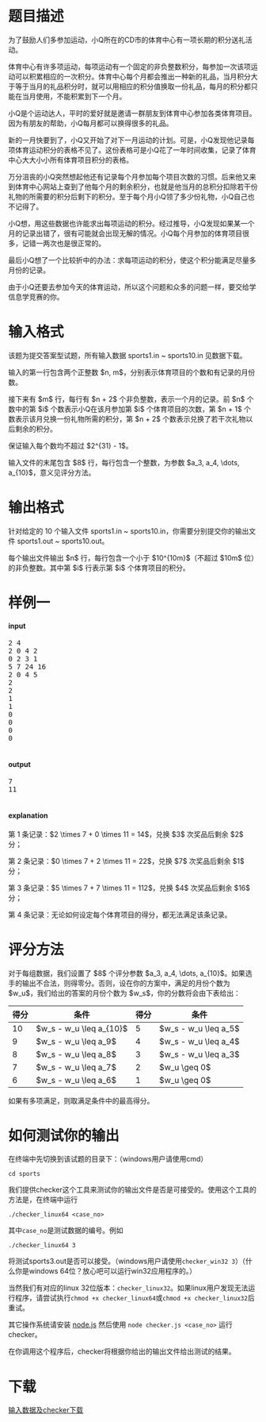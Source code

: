 # 题目描述

<p>为了鼓励人们多参加运动，小Q所在的CD市的体育中心有一项长期的积分送礼活动。</p>
<p>体育中心有许多项运动，每项运动有一个固定的非负整数积分，每参加一次该项运动可以积累相应的一次积分。体育中心每个月都会推出一种新的礼品，当月积分大于等于当月的礼品积分时，就可以用相应的积分值换取一份礼品，每月的积分都只能在当月使用，不能积累到下一个月。</p>
<p>小Q是个运动达人，平时的爱好就是邀请一群朋友到体育中心参加各类体育项目。因为有朋友的帮助，小Q每月都可以换得很多的礼品。</p>
<p>新的一月快要到了，小Q又开始了对下一月运动的计划。可是，小Q发现他记录每项体育运动积分的表格不见了。这份表格可是小Q花了一年时间收集，记录了体育中心大大小小所有体育项目积分的表格。</p>
<p>万分沮丧的小Q突然想起他还有记录每个月参加每个项目次数的习惯。后来他又来到体育中心网站上查到了他每个月的剩余积分，也就是他当月的总积分扣除若干份礼物的所需要的积分后剩下的积分。至于每个月小Q领了多少份礼物，小Q自己也不记得了。</p>
<p>小Q想，用这些数据也许能求出每项运动的积分。经过推导，小Q发现如果某一个月的记录出错了，很有可能就会出现无解的情况。小Q每个月参加的体育项目很多，记错一两次也是很正常的。</p>
<p>最后小Q想了一个比较折中的办法：求每项运动的积分，使这个积分能满足尽量多月份的记录。</p>
<p>由于小Q还要去参加今天的体育运动，所以这个问题和众多的问题一样，要交给学信息学竞赛的你。</p>

# 输入格式


<p>该题为提交答案型试题，所有输入数据 sports1.in ~ sports10.in 见数据下载。</p>
<p>输入的第一行包含两个正整数 $n, m$，分别表示体育项目的个数和有记录的月份数。</p>
<p>接下来有 $m$ 行，每行有 $n + 2$ 个非负整数，表示一个月的记录。前 $n$ 个数中的第 $i$ 个数表示小Q在该月参加第 $i$ 个体育项目的次数，第 $n + 1$ 个数表示该月兑换一份礼物所需的积分，第 $n + 2$ 个数表示兑换了若干次礼物以后剩余的积分。</p>
<p>保证输入每个数均不超过 $2^{31} - 1$。</p>
<p>输入文件的末尾包含 $8$ 行，每行包含一个整数，为参数 $a_3, a_4, \dots, a_{10}$，意义见评分方法。</p>

# 输出格式


<p>针对给定的 10 个输入文件 sports1.in ~ sports10.in，你需要分别提交你的输出文件 sports1.out ~ sports10.out。</p>
<p>每个输出文件输出 $n$ 行，每行包含一个小于 $10^{10m}$（不超过 $10m$ 位）的非负整数。其中第 $i$ 行表示第 $i$ 个体育项目的积分。</p>

# 样例一


<h4>input</h4>
<pre>2 4
2 0 4 2
0 2 3 1
5 7 24 16
2 0 4 5
2
2
1
1
0
0
0
0

</pre>

<h4>output</h4>
<pre>7
11

</pre>

<h4>explanation</h4>
<p>第 1 条记录：$2 \times 7 + 0 \times 11 = 14$，兑换 $3$ 次奖品后剩余 $2$ 分；</p>
<p>第 2 条记录：$0 \times 7 + 2 \times 11 = 22$，兑换 $7$ 次奖品后剩余 $1$ 分；</p>
<p>第 3 条记录：$5 \times 7 + 7 \times 11 = 112$，兑换 $4$ 次奖品后剩余 $16$ 分；</p>
<p>第 4 条记录：无论如何设定每个体育项目的得分，都无法满足该条记录。</p>

# 评分方法


<p>对于每组数据，我们设置了 $8$ 个评分参数 $a_3, a_4, \dots, a_{10}$。如果选手的输出不合法，则得零分。否则，设在你的方案中，满足的月份个数为 $w_u$，我们给出的答案的月份个数为 $w_s$，你的分数将会由下表给出：</p>
<div class="table-responsive">
<table class="table table-bordered table-text-center table-vertical-middle"><thead><tr><th>得分</th><th>条件</th><th>得分</th><th>条件</th></tr></thead><tbody><tr><td>10</td><td>$w_s - w_u \leq a_{10}$</td><td>5</td><td>$w_s - w_u \leq a_5$</td></tr><tr><td>9</td><td>$w_s - w_u \leq a_9$</td><td>4</td><td>$w_s - w_u \leq a_4$</td></tr><tr><td>8</td><td>$w_s - w_u \leq a_8$</td><td>3</td><td>$w_s - w_u \leq a_3$</td></tr><tr><td>7</td><td>$w_s - w_u \leq a_7$</td><td>2</td><td>$w_u \geq 0$</td></tr><tr><td>6</td><td>$w_s - w_u \leq a_6$</td><td>1</td><td>$w_u \geq 0$</td></tr></tbody></table></div>

<p>如果有多项满足，则取满足条件中的最高得分。</p>

# 如何测试你的输出


<p>在终端中先切换到该试题的目录下：（windows用户请使用cmd）</p>
<p><code>cd sports</code></p>
<p>我们提供checker这个工具来测试你的输出文件是否是可接受的。使用这个工具的方法是，在终端中运行</p>
<p><code>./checker_linux64 &lt;case_no&gt;</code></p>
<p>其中<code>case_no</code>是测试数据的编号。例如</p>
<p><code>./checker_linux64 3</code></p>
<p>将测试sports3.out是否可以接受。（windows用户请使用<code>checker_win32 3</code>）（什么你是windows 64位？放心吧可以运行win32应用程序的。）</p>
<p>当然我们有对应的linux 32位版本：<code>checker_linux32</code>。如果linux用户发现无法运行程序，请尝试执行<code>chmod +x checker_linux64</code>或<code>chmod +x checker_linux32</code>后重试。</p>
<p>其它操作系统请安装 <a href="//nodejs.org/">node.js</a> 然后使用 <code>node checker.js &lt;case_no&gt;</code> 运行checker。</p>
<p>在你调用这个程序后，checker将根据你给出的输出文件给出测试的结果。</p>

# 下载


<p><a href="/download.php?type=problem&amp;id=59">输入数据及checker下载</a></p>

